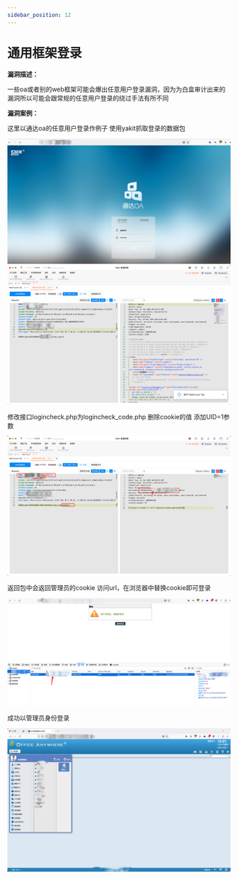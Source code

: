 ```yaml
---
sidebar_position: 12
---
```


# 通用框架登录

**漏洞描述：**

一些oa或者别的web框架可能会爆出任意用户登录漏洞，因为为白盒审计出来的漏洞所以可能会跟常规的任意用户登录的绕过手法有所不同

**漏洞案例：**

这里以通达oa的任意用户登录作例子
使用yakit抓取登录的数据包

![](/img/products/yakit/General-framework-1.png)
![](/img/products/yakit/General-framework-2.png)

修改接口logincheck.php为logincheck_code.php
删除cookie的值
添加UID=1参数

![](/img/products/yakit/General-framework-3.png)

返回包中会返回管理员的cookie
访问url，在浏览器中替换cookie即可登录

![](/img/products/yakit/General-framework-4.png)

成功以管理员身份登录

![](/img/products/yakit/General-framework-5.png)
